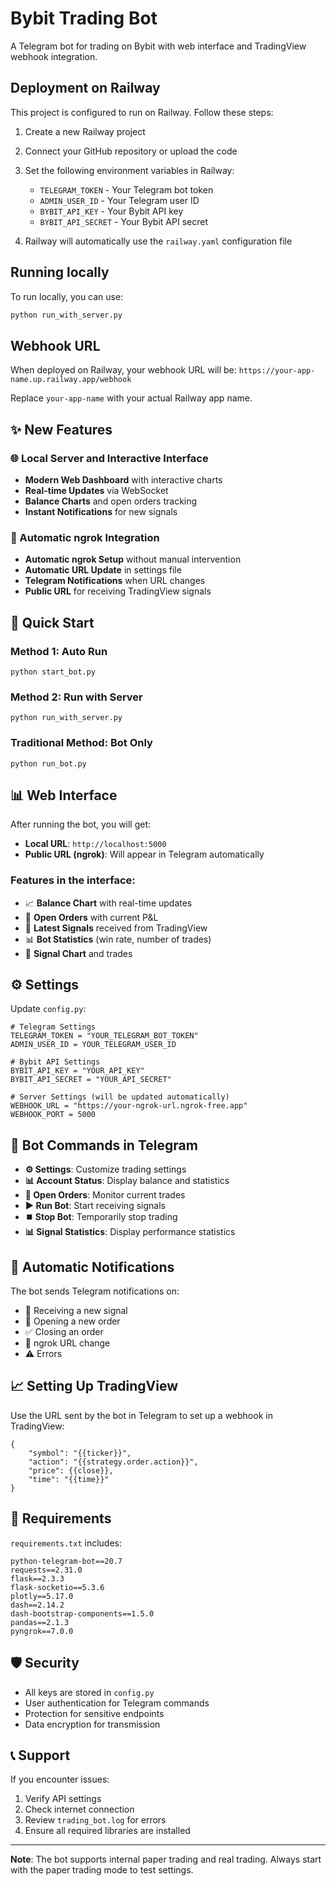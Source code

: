 # Bybit Trading Bot

A Telegram bot for trading on Bybit with web interface and TradingView webhook integration.

## Deployment on Railway

This project is configured to run on Railway. Follow these steps:

1. Create a new Railway project
2. Connect your GitHub repository or upload the code
3. Set the following environment variables in Railway:
   - `TELEGRAM_TOKEN` - Your Telegram bot token
   - `ADMIN_USER_ID` - Your Telegram user ID
   - `BYBIT_API_KEY` - Your Bybit API key
   - `BYBIT_API_SECRET` - Your Bybit API secret

4. Railway will automatically use the `railway.yaml` configuration file

## Running locally

To run locally, you can use:

```bash
python run_with_server.py
```

## Webhook URL

When deployed on Railway, your webhook URL will be:
`https://your-app-name.up.railway.app/webhook`

Replace `your-app-name` with your actual Railway app name.

## ✨ New Features

### 🌐 Local Server and Interactive Interface
- **Modern Web Dashboard** with interactive charts
- **Real-time Updates** via WebSocket
- **Balance Charts** and open orders tracking
- **Instant Notifications** for new signals

### 🔗 Automatic ngrok Integration
- **Automatic ngrok Setup** without manual intervention
- **Automatic URL Update** in settings file
- **Telegram Notifications** when URL changes
- **Public URL** for receiving TradingView signals

## 🚀 Quick Start

### Method 1: Auto Run
```
python start_bot.py
```

### Method 2: Run with Server
```
python run_with_server.py
```

### Traditional Method: Bot Only
```
python run_bot.py
```

## 📊 Web Interface

After running the bot, you will get:
- **Local URL**: `http://localhost:5000`
- **Public URL (ngrok)**: Will appear in Telegram automatically

### Features in the interface:
- 📈 **Balance Chart** with real-time updates
- 🔄 **Open Orders** with current P&L
- 📡 **Latest Signals** received from TradingView
- 📊 **Bot Statistics** (win rate, number of trades)
- 🎯 **Signal Chart** and trades

## ⚙️ Settings

Update `config.py`:

```
# Telegram Settings
TELEGRAM_TOKEN = "YOUR_TELEGRAM_BOT_TOKEN"
ADMIN_USER_ID = YOUR_TELEGRAM_USER_ID

# Bybit API Settings
BYBIT_API_KEY = "YOUR_API_KEY"
BYBIT_API_SECRET = "YOUR_API_SECRET"

# Server Settings (will be updated automatically)
WEBHOOK_URL = "https://your-ngrok-url.ngrok-free.app"
WEBHOOK_PORT = 5000
```

## 📱 Bot Commands in Telegram

- **⚙️ Settings**: Customize trading settings
- **📊 Account Status**: Display balance and statistics
- **🔄 Open Orders**: Monitor current trades
- **▶️ Run Bot**: Start receiving signals
- **⏹️ Stop Bot**: Temporarily stop trading
- **📊 Signal Statistics**: Display performance statistics

## 🔔 Automatic Notifications

The bot sends Telegram notifications on:
- 📡 Receiving a new signal
- 💼 Opening a new order
- ✅ Closing an order
- 🔄 ngrok URL change
- ⚠️ Errors

## 📈 Setting Up TradingView

Use the URL sent by the bot in Telegram to set up a webhook in TradingView:

```
{
    "symbol": "{{ticker}}",
    "action": "{{strategy.order.action}}",
    "price": {{close}},
    "time": "{{time}}"
}
```

## 🔧 Requirements

`requirements.txt` includes:
```
python-telegram-bot==20.7
requests==2.31.0
flask==2.3.3
flask-socketio==5.3.6
plotly==5.17.0
dash==2.14.2
dash-bootstrap-components==1.5.0
pandas==2.1.3
pyngrok==7.0.0
```

## 🛡️ Security

- All keys are stored in `config.py`
- User authentication for Telegram commands
- Protection for sensitive endpoints
- Data encryption for transmission

## 📞 Support

If you encounter issues:
1. Verify API settings
2. Check internet connection
3. Review `trading_bot.log` for errors
4. Ensure all required libraries are installed

---

**Note**: The bot supports internal paper trading and real trading. Always start with the paper trading mode to test settings.
